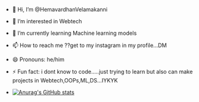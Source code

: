 - 👋 Hi, I’m @HemavardhanVelamakanni
- 👀 I’m interested in Webtech
- 🌱 I’m currently learning Machine learning models
- 📫 How to reach me ??get to my instagram in my profile...DM
- 😄 Pronouns: he/him
- ⚡ Fun fact: i dont know to code.....just trying to learn but also can make projects in Webtech,OOPs,ML,DS...IYKYK

- [![Anurag's GitHub stats](https://github-readme-stats.vercel.app/api?username=VardhanVelamakanni)](https://github.com/VardhanVelamakanni/github-readme-stats)
  


